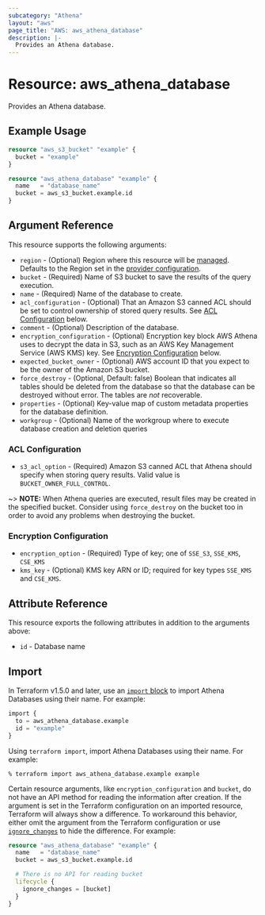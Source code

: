 ```yaml
---
subcategory: "Athena"
layout: "aws"
page_title: "AWS: aws_athena_database"
description: |-
  Provides an Athena database.
---
```


# Resource: aws_athena_database

Provides an Athena database.

## Example Usage

```terraform
resource "aws_s3_bucket" "example" {
  bucket = "example"
}

resource "aws_athena_database" "example" {
  name   = "database_name"
  bucket = aws_s3_bucket.example.id
}
```

## Argument Reference

This resource supports the following arguments:

* `region` - (Optional) Region where this resource will be [managed](https://docs.aws.amazon.com/general/latest/gr/rande.html#regional-endpoints). Defaults to the Region set in the [provider configuration](https://registry.terraform.io/providers/hashicorp/aws/latest/docs#aws-configuration-reference).
* `bucket` - (Required) Name of S3 bucket to save the results of the query execution.
* `name` - (Required) Name of the database to create.
* `acl_configuration` - (Optional) That an Amazon S3 canned ACL should be set to control ownership of stored query results. See [ACL Configuration](#acl-configuration) below.
* `comment` - (Optional) Description of the database.
* `encryption_configuration` - (Optional) Encryption key block AWS Athena uses to decrypt the data in S3, such as an AWS Key Management Service (AWS KMS) key. See [Encryption Configuration](#encryption-configuration) below.
* `expected_bucket_owner` - (Optional) AWS account ID that you expect to be the owner of the Amazon S3 bucket.
* `force_destroy` - (Optional, Default: false) Boolean that indicates all tables should be deleted from the database so that the database can be destroyed without error. The tables are *not* recoverable.
* `properties` - (Optional) Key-value map of custom metadata properties for the database definition.
* `workgroup` - (Optional) Name of the workgroup where to execute database creation and deletion queries

### ACL Configuration

* `s3_acl_option` - (Required) Amazon S3 canned ACL that Athena should specify when storing query results. Valid value is `BUCKET_OWNER_FULL_CONTROL`.

~> **NOTE:** When Athena queries are executed, result files may be created in the specified bucket. Consider using `force_destroy` on the bucket too in order to avoid any problems when destroying the bucket.  

### Encryption Configuration

* `encryption_option` - (Required) Type of key; one of `SSE_S3`, `SSE_KMS`, `CSE_KMS`
* `kms_key` - (Optional) KMS key ARN or ID; required for key types `SSE_KMS` and `CSE_KMS`.

## Attribute Reference

This resource exports the following attributes in addition to the arguments above:

* `id` - Database name

## Import

In Terraform v1.5.0 and later, use an [`import` block](https://developer.hashicorp.com/terraform/language/import) to import Athena Databases using their name. For example:

```terraform
import {
  to = aws_athena_database.example
  id = "example"
}
```

Using `terraform import`, import Athena Databases using their name. For example:

```console
% terraform import aws_athena_database.example example
```

Certain resource arguments, like `encryption_configuration` and `bucket`, do not have an API method for reading the information after creation. If the argument is set in the Terraform configuration on an imported resource, Terraform will always show a difference. To workaround this behavior, either omit the argument from the Terraform configuration or use [`ignore_changes`](https://www.terraform.io/docs/configuration/meta-arguments/lifecycle.html#ignore_changes) to hide the difference. For example:

```terraform
resource "aws_athena_database" "example" {
  name   = "database_name"
  bucket = aws_s3_bucket.example.id

  # There is no API for reading bucket
  lifecycle {
    ignore_changes = [bucket]
  }
}
```
